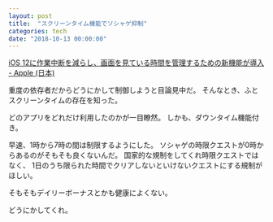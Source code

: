 ```yaml
---
layout: post
title:  "スクリーンタイム機能でソシャゲ抑制"
categories: tech
date: "2018-10-13 00:00:00"
---
```


[iOS 12に作業中断を減らし、画面を見ている時間を管理するための新機能が導入 \- Apple \(日本\)](https://www.apple.com/jp/newsroom/2018/06/ios-12-introduces-new-features-to-reduce-interruptions-and-manage-screen-time/)

重度の依存者だからどうにかして制御しようと目論見中だ。
そんなとき、ふとスクリーンタイムの存在を知った。

どのアプリをどれだけ利用したのかが一目瞭然。
しかも、ダウンタイム機能付き。

早速、1時から7時の間は制限するようにした。
ソシャゲの時限クエストが0時からあるのがそもそも良くないんだ。
国家的な規制をしてくれ時限クエストではなく、
1日のうち限られた時間でクリアしないといけないクエストにする規制がほしい。

そもそもデイリーボーナスとかも健康によくない。

どうにかしてくれ。

